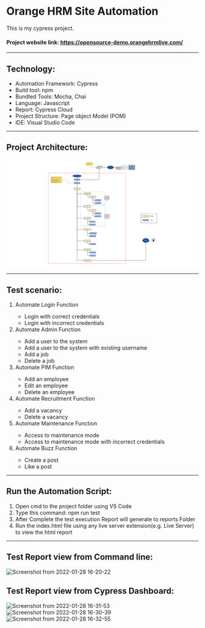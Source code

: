 # Orange HRM Site Automation

This is my cypress project.

#### Project website link: https://opensource-demo.orangehrmlive.com/ <br>

---

## Technology: <br>

- Automation Framework: Cypress <br>
- Build tool: npm <br>
- Bundled Tools: Mocha, Chai
- Language: Javascript <br>
- Report: Cypress Cloud<br>
- Project Structure: Page object Model (POM)<br>
- IDE: Visual Studio Code <br>

---

## Project Architecture: <br>

![Cypress_project_Arch](DOC/POMworkflows.png)

---

## Test scenario:<br>

<ol>
<li>Automate Login Function</li>

- Login with correct credentials
- Login with incorrect credentials

<li>Automate Admin Function</li>

- Add a user to the system
- Add a user to the system with existing username
- Add a job
- Delete a job

<li>Automate PIM Function</li>

- Add an employee
- Edit an employee
- Delete an employee

<li>Automate Recruitment Function</li>

- Add a vacancy
- Delete a vacancy

<li>Automate Maintenance Function</li>

- Access to maintenance mode
- Access to maintenance mode with incorrect credentials

<li>Automate Buzz Function</li>

- Create a post
- Like a post
</ol>

---

## Run the Automation Script:

1. Open cmd to the project folder using VS Code
2. Type this command:
   npm run test
3. After Complete the test execution Report will generate to reports Folder
4. Run the index.html file using any live server extension(e.g. Live Server) to view the html report

---

## Test Report view from Command line:

![Screenshot from 2022-01-28 16-20-22](https://user-images.githubusercontent.com/38497405/151536227-68fa1ed1-415b-4d24-aca0-c039279b58d3.png)

## Test Report view from Cypress Dashboard:

![Screenshot from 2022-01-28 16-31-53](https://user-images.githubusercontent.com/38497405/151536375-eae52b46-7caf-4a59-a037-d0c0b8093fa5.png)
![Screenshot from 2022-01-28 16-30-39](https://user-images.githubusercontent.com/38497405/151536379-62408ba5-a336-4e7b-94cb-48ae1390cbbe.png)
![Screenshot from 2022-01-28 16-32-55](https://user-images.githubusercontent.com/38497405/151536387-958785f4-9a9c-46ac-8b3f-b281c42cf9f0.png)
